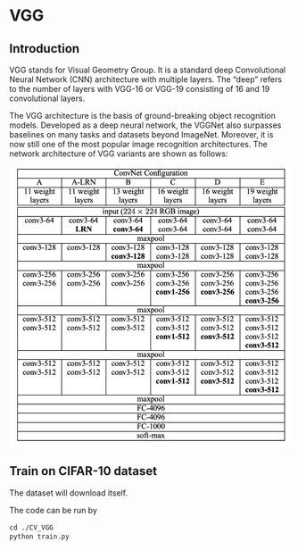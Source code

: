 # VGG

## Introduction

VGG stands for Visual Geometry Group. It is a standard deep Convolutional Neural Network
(CNN) architecture with multiple layers. The “deep” refers to the number of layers with VGG-16 or VGG-19 consisting of 16 and 19 convolutional layers.

The VGG architecture is the basis of ground-breaking object recognition models. Developed as
a deep neural network, the VGGNet also surpasses baselines on many tasks and datasets beyond
ImageNet. Moreover, it is now still one of the most popular image recognition architectures. The network architecture of VGG variants are shown as follows:


![](img/image-20220317155555066.png)


## Train on CIFAR-10 dataset
The dataset will download itself.

The code can be run by 
```
cd ./CV_VGG
python train.py
```